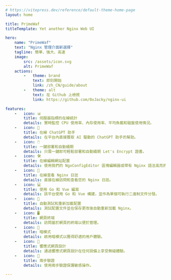 ```yaml
---
# https://vitepress.dev/reference/default-theme-home-page
layout: home

title: PrimeWaf
titleTemplate: Yet another Nginx Web UI

hero:
    name: "PrimeWaf"
    text: "Nginx 管理介面新選擇"
    tagline: 簡單、強大、高速
    image:
        src: /assets/icon.svg
        alt: PrimeWaf
    actions:
        -   theme: brand
            text: 即刻開始
            link: /zh_CN/guide/about
        -   theme: alt
            text: 在 Github 上檢視
            link: https://github.com/0xJacky/nginx-ui

features:
    -   icon: 📊
        title: 伺服器指標的在線統計
        details: 實時監控 CPU 使用率、內存使用率、平均負載和磁盤使用情況。
    -   icon: 💬
        title: 在線 ChatGPT 助手
        details: 在平台內直接獲取 AI 驅動的 ChatGPT 助手的幫助。
    -   icon: 🖱️
        title: 一鍵部署和自動續期
        details: 只需一鍵即可輕鬆部署和自動續期 Let's Encrypt 證書。
    -   icon: 🛠️
        title: 在線編輯網站配置
        details: 使用我們的 NgxConfigEditor 區塊編輯器或帶有 Nginx 語法高亮的 Ace 代碼編輯器編輯配置。
    -   icon: 📜
        title: 在線查看 Nginx 日誌
        details: 直接在線訪問和查看您的 Nginx 日誌。
    -   icon: 💻
        title: 使用 Go 和 Vue 編寫
        details: 該平台使用 Go 和 Vue 構建，並作為單個可執行二進制文件分發。
    -   icon: 🔄
        title: 自動測試和重新加載配置
        details: 測試配置文件並在保存更改後自動重新加載 Nginx。
    -   icon: 🖥️
        title: 網頁終端
        details: 訪問基於網頁的終端以便於管理。
    -   icon: 🌙
        title: 暗模式
        details: 啟用暗模式以獲得舒適的用戶體驗。
    -   icon: 📱
        title: 響應式網頁設計
        details: 通過響應式網頁設計在任何設備上享受無縫體驗。
    -   icon: 🔐
        title: 兩步驗證
        details: 使用兩步驗證保護敏感操作。

---
```


